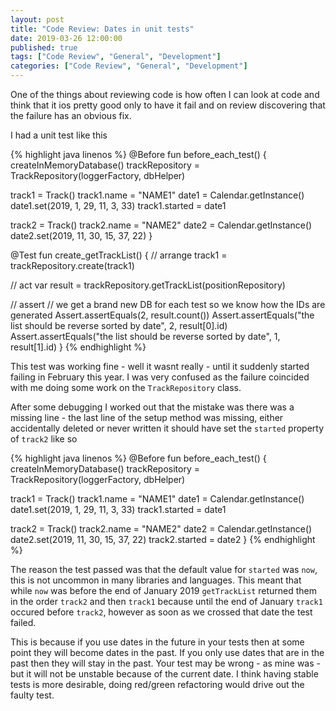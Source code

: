 ```yaml
---
layout: post
title: "Code Review: Dates in unit tests"
date: 2019-03-26 12:00:00
published: true
tags: ["Code Review", "General", "Development"]
categories: ["Code Review", "General", "Development"]
---
```


One of the things about reviewing code is how often I can look at code and think that it ios pretty good only to have it fail and on review discovering that the failure has an obvious fix.

I had a unit test like this

{% highlight java linenos %}
@Before
fun before_each_test() {
 createInMemoryDatabase()
 trackRepository = TrackRepository(loggerFactory, dbHelper)

 track1 = Track()
 track1.name = "NAME1"
 date1 = Calendar.getInstance()
 date1.set(2019, 1, 29, 11, 3, 33)
 track1.started = date1

 track2 = Track()
 track2.name = "NAME2"
 date2 = Calendar.getInstance()
 date2.set(2019, 11, 30, 15, 37, 22)
}

@Test
fun create_getTrackList() {
 // arrange
 track1 = trackRepository.create(track1)

 // act
 var result = trackRepository.getTrackList(positionRepository)

 // assert
 // we get a brand new DB for each test so we know how the IDs are generated
 Assert.assertEquals(2, result.count())
 Assert.assertEquals("the list should be reverse sorted by date", 2, result[0].id)
 Assert.assertEquals("the list should be reverse sorted by date", 1, result[1].id)
}
{% endhighlight %}

This test was working fine - well it wasnt really - until it suddenly started failing in February this year. I was very confused as the failure coincided with me doing some work on the `TrackRepository` class.

After some debugging I worked out that the mistake was there was a missing line - the last line of the setup method was missing, either accidentally deleted or never written it should have set the `started` property of `track2` like so

{% highlight java linenos %}
@Before
fun before_each_test() {
 createInMemoryDatabase()
 trackRepository = TrackRepository(loggerFactory, dbHelper)

 track1 = Track()
 track1.name = "NAME1"
 date1 = Calendar.getInstance()
 date1.set(2019, 1, 29, 11, 3, 33)
 track1.started = date1

 track2 = Track()
 track2.name = "NAME2"
 date2 = Calendar.getInstance()
 date2.set(2019, 11, 30, 15, 37, 22)
 track2.started = date2
}
{% endhighlight %}

The reason the test passed was that the default value for `started` was `now`, this is not uncommon in many libraries and languages. This meant that while `now` was before the end of January 2019 `getTrackList` returned them in the order `track2` and then `track1` because until the end of January `track1` occured before `track2`, however as soon as we crossed that date the test failed.

This is because if you use dates in the future in your tests then at some point they will become dates in the past. If you only use dates that are in the past then they will stay in the past. Your test may be wrong - as mine was - but it will not be unstable because of the current date. I think having stable tests is more desirable, doing red/green refactoring would drive out the faulty test.
